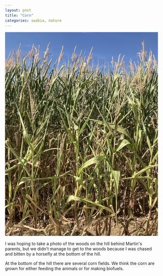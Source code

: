 ```yaml
---
layout: post
title: "Corn"
categories: swabia, nature
---
```

<img src="/images/2022-08-14.jpg" alt="corn" class="center">

I was hoping to take a photo of the woods on the hill behind Martin's parents, but we didn't manage to get to the woods because I was chased and bitten by a horsefly at the bottom of the hill.

At the bottom of the hill there are several corn fields. We think the corn are grown for either feeding the animals or for making biofuels. 